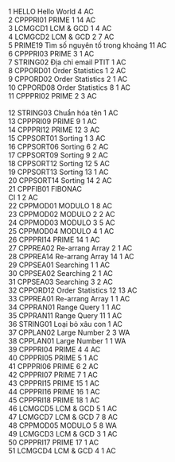 1	HELLO	Hello World	4	AC</br>
2	CPPPRI01	PRIME 1	14	AC</br>
3	LCMGCD1	LCM & GCD 1	4	AC</br>
4	LCMGCD2	LCM & GCD 2	7	AC</br>
5	PRIME19	Tìm số nguyên tố trong khoảng	11	AC</br>
6	CPPPRI03	PRIME 3	1	AC</br>
7	STRING02	Địa chỉ email PTIT	1	AC</br>
8	CPPORD01	Order Statistics 1	2	AC</br>
9	CPPORD02	Order Statistics 2	1	AC</br>
10	CPPORD08	Order Statistics 8	1	AC</br>
11	CPPPRI02	PRIME 2	3	AC</br></br>
12	STRING03	Chuẩn hóa tên	1	AC</br>
13	CPPPRI09	PRIME 9	1	AC</br>
14	CPPPRI12	PRIME 12	3	AC</br>
15	CPPSORT01	Sorting 1	3	AC</br>
16	CPPSORT06	Sorting 6	2	AC</br>
17	CPPSORT09	Sorting 9	2	AC</br>
18	CPPSORT12	Sorting 12	5	AC</br>
19	CPPSORT13	Sorting 13	1	AC</br>
20	CPPSORT14	Sorting 14	2	AC</br>
21	CPPFIB01	FIBONAC</br>CI 1	2	AC</br>
22	CPPMOD01	MODULO 1	8	AC</br>
23	CPPMOD02	MODULO 2	2	AC</br>
24	CPPMOD03	MODULO 3	5	AC</br>
25	CPPMOD04	MODULO 4	1	AC</br>
26	CPPPRI14	PRIME 14	1	AC</br>
27	CPPREA02	Re-arrang Array 2	1	AC</br>
28	CPPREA14	Re-arrang Array 14	1	AC</br>
29	CPPSEA01	Searching 1	1	AC</br>
30	CPPSEA02	Searching 2	1	AC</br>
31	CPPSEA03	Searching 3	2	AC</br>
32	CPPORD12	Order Statistics 12	13	AC</br>
33	CPPREA01	Re-arrang Array 1	1	AC</br>
34	CPPRAN01	Range Query 1	1	AC</br>
35	CPPRAN11	Range Query 11	1	AC</br>
36	STRING01	Loại bỏ xâu con	1	AC</br>
37	CPPLAN02	Large Number 2	3	WA</br>
38	CPPLAN01	Large Number 1	1	WA</br>
39	CPPPRI04	PRIME 4	4	AC</br>
40	CPPPRI05	PRIME 5	1	AC</br>
41	CPPPRI06	PRIME 6	2	AC</br>
42	CPPPRI07	PRIME 7	1	AC</br>
43	CPPPRI15	PRIME 15	1	AC</br>
44	CPPPRI16	PRIME 16	1	AC</br>
45	CPPPRI18	PRIME 18	1	AC</br>
46	LCMGCD5	LCM & GCD 5	1	AC</br>
47	LCMGCD7	LCM & GCD 7	8	AC</br>
48	CPPMOD05	MODULO 5	8	WA</br>
49	LCMGCD3	LCM & GCD 3	1	AC</br>
50	CPPPRI17	PRIME 17	1	AC</br>
51	LCMGCD4	LCM & GCD 4	1	AC</br>